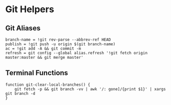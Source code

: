 # Git Helpers

## Git Aliases

```
branch-name = !git rev-parse --abbrev-ref HEAD
publish = !git push -u origin $(git branch-name)
ac = !git add -A && git commit -m
refresh = git config --global alias.refresh '!git fetch origin master:master && git merge master'
```

## Terminal Functions

```
function git-clear-local-branches() {
    git fetch -p && git branch -vv | awk '/: gone]/{print $1}' | xargs git branch -d
}
```
